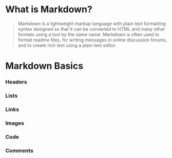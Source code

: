 # What is Markdown?

> Markdown is a lightweight markup language with plain text formatting syntax designed so that it can be converted to HTML and many other formats using a tool by the same name. Markdown is often used to format readme files, for writing messages in online discussion forums, and to create rich text using a plain text editor.

# Markdown Basics

### Headers
<!-- ###### h6 -->
<!-- ##### h5 -->
<!-- #### h4 -->
<!-- ### h3 -->
<!-- ## h2 -->
<!-- # h1 -->

### Lists

### Links

### Images

### Code

### Comments
